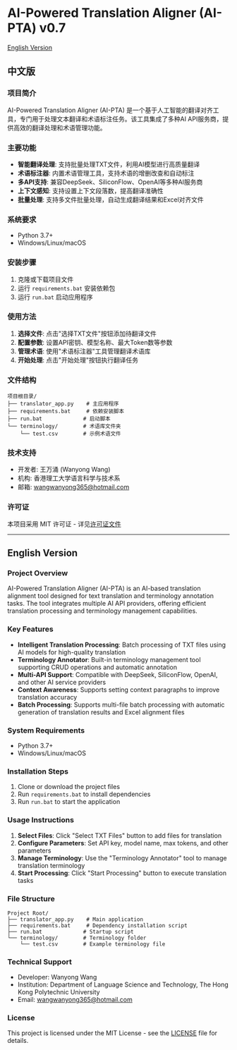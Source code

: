 # AI-Powered Translation Aligner (AI-PTA) v0.7

[English Version](#english-version)

## 中文版

### 项目简介
AI-Powered Translation Aligner (AI-PTA) 是一个基于人工智能的翻译对齐工具，专门用于处理文本翻译和术语标注任务。该工具集成了多种AI API服务商，提供高效的翻译处理和术语管理功能。

### 主要功能
- **智能翻译处理**: 支持批量处理TXT文件，利用AI模型进行高质量翻译
- **术语标注器**: 内置术语管理工具，支持术语的增删改查和自动标注
- **多API支持**: 兼容DeepSeek、SiliconFlow、OpenAI等多种AI服务商
- **上下文感知**: 支持设置上下文段落数，提高翻译准确性
- **批量处理**: 支持多文件批量处理，自动生成翻译结果和Excel对齐文件

### 系统要求
- Python 3.7+
- Windows/Linux/macOS

### 安装步骤
1. 克隆或下载项目文件
2. 运行 `requirements.bat` 安装依赖包
3. 运行 `run.bat` 启动应用程序

### 使用方法
1. **选择文件**: 点击"选择TXT文件"按钮添加待翻译文件
2. **配置参数**: 设置API密钥、模型名称、最大Token数等参数
3. **管理术语**: 使用"术语标注器"工具管理翻译术语库
4. **开始处理**: 点击"开始处理"按钮执行翻译任务

### 文件结构
```
项目根目录/
├── translator_app.py    # 主应用程序
├── requirements.bat     # 依赖安装脚本
├── run.bat             # 启动脚本
└── terminology/        # 术语库文件夹
    └── test.csv        # 示例术语文件
```

### 技术支持
- 开发者: 王万涌 (Wanyong Wang)
- 机构: 香港理工大学语言科学与技术系
- 邮箱: wangwanyong365@hotmail.com

### 许可证
本项目采用 MIT 许可证 - 详见[许可证文件](LICENSE)

---

<a id="english-version"></a>
## English Version

### Project Overview
AI-Powered Translation Aligner (AI-PTA) is an AI-based translation alignment tool designed for text translation and terminology annotation tasks. The tool integrates multiple AI API providers, offering efficient translation processing and terminology management capabilities.

### Key Features
- **Intelligent Translation Processing**: Batch processing of TXT files using AI models for high-quality translation
- **Terminology Annotator**: Built-in terminology management tool supporting CRUD operations and automatic annotation
- **Multi-API Support**: Compatible with DeepSeek, SiliconFlow, OpenAI, and other AI service providers
- **Context Awareness**: Supports setting context paragraphs to improve translation accuracy
- **Batch Processing**: Supports multi-file batch processing with automatic generation of translation results and Excel alignment files

### System Requirements
- Python 3.7+
- Windows/Linux/macOS

### Installation Steps
1. Clone or download the project files
2. Run `requirements.bat` to install dependencies
3. Run `run.bat` to start the application

### Usage Instructions
1. **Select Files**: Click "Select TXT Files" button to add files for translation
2. **Configure Parameters**: Set API key, model name, max tokens, and other parameters
3. **Manage Terminology**: Use the "Terminology Annotator" tool to manage translation terminology
4. **Start Processing**: Click "Start Processing" button to execute translation tasks

### File Structure
```
Project Root/
├── translator_app.py    # Main application
├── requirements.bat     # Dependency installation script
├── run.bat             # Startup script
└── terminology/        # Terminology folder
    └── test.csv        # Example terminology file
```

### Technical Support
- Developer: Wanyong Wang
- Institution: Department of Language Science and Technology, The Hong Kong Polytechnic University
- Email: wangwanyong365@hotmail.com

### License
This project is licensed under the MIT License - see the [LICENSE](LICENSE) file for details.